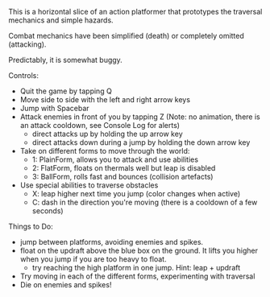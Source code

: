 This is a horizontal slice of an action platformer that prototypes the traversal mechanics and simple hazards.

Combat mechanics have been simplified (death) or completely omitted (attacking).

Predictably, it is somewhat buggy.

Controls:
 - Quit the game by tapping Q
 - Move side to side with the left and right arrow keys
 - Jump with Spacebar
 - Attack enemies in front of you by tapping Z (Note: no animation, there is an attack cooldown, see Console Log for alerts)
	- direct attacks up by holding the up arrow key
	- direct attacks down during a jump by holding the down arrow key
 - Take on different forms to move through the world:
	- 1: PlainForm, allows you to attack and use abilities
	- 2: FlatForm, floats on thermals well but leap is disabled
	- 3: BallForm, rolls fast and bounces (collision artefacts)
 - Use special abilities to traverse obstacles
	- X: leap higher next time you jump (color changes when active)
	- C: dash in the direction you're moving (there is a cooldown of a few seconds)

Things to Do:
 - jump between platforms, avoiding enemies and spikes.
 - float on the updraft above the blue box on the ground. It lifts you higher when you jump if you are too heavy to float.
	- try reaching the high platform in one jump. Hint: leap + updraft
 - Try moving in each of the different forms, experimenting with traversal
 - Die on enemies and spikes!
